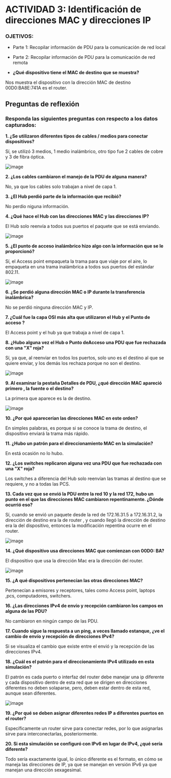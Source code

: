 # ACTIVIDAD 3: Identificación de direcciones MAC y direcciones IP

### OJETIVOS:

- Parte 1: Recopilar información de PDU para la comunicación de red local
- Parte 2: Recopilar información de PDU para la comunicación de red remota
  
-  **¿Qué dispositivo tiene el MAC de destino que se muestra?**

 Nos muestra el dispositivo con la dirección MAC de destino 00D0:BA8E:741A es el router.

## Preguntas de reflexión

### Responda las siguientes preguntas con respecto a los datos capturados:

**1. ¿Se utilizaron diferentes tipos de cables / medios para conectar dispositivos?**

Sí, se utilizó 3 medios, 1 medio inalámbrico, otro tipo fue 2 cables de cobre y 3 de fibra óptica.

![image](https://github.com/Fx2048/COMU_TEAM/assets/151795724/5dcbc9c3-f3f0-491c-9190-a85f7dcc01ed)

**2. ¿Los cables cambiaron el manejo de la PDU de alguna manera?**

No, ya que los cables solo trabajan a nivel de capa 1.

**3. ¿El Hub perdió parte de la información que recibió?**

No perdio niguna información.

**4. ¿Qué hace el Hub con las direcciones MAC y las direcciones IP?**

El Hub solo reenvía a todos sus puertos el paquete que se está enviando.

![image](https://github.com/Fx2048/COMU_TEAM/assets/151795724/8426f676-fd63-460f-9ea5-dc53dc880a7b)

**5. ¿El punto de acceso inalámbrico hizo algo con la información que se le proporcionó?**

Sí, el Access point empaqueta la trama para que viaje por el aire, lo empaqueta en una trama inalámbrica a todos sus puertos del estándar 802.11. 

![image](https://github.com/Fx2048/COMU_TEAM/assets/151795724/e87628dc-43cc-473b-b12e-eb5140bc62f8)

**6. ¿Se perdió alguna dirección MAC o IP durante la transferencia inalámbrica?**

No se perdió ninguna dirección MAC y IP.

**7. ¿Cuál fue la capa OSI más alta que utilizaron el Hub y el Punto de acceso ?**

El Access point y el hub  ya que trabaja a nivel de capa 1.  

**8. ¿Hubo alguna vez el Hub o Punto deAcceso una PDU que fue rechazada con una "X" roja?**

Sí, ya que, al reenviar en todos los puertos, solo uno es el destino al que se quiere enviar, y los demás los rechaza porque no son el destino.

![image](https://github.com/Fx2048/COMU_TEAM/assets/151795724/ab2a6927-2107-4457-99db-50abbf6a0827)

**9. Al examinar la pestaña Detalles de PDU, ¿qué dirección MAC apareció primero , la fuente o el destino?**

La primera que aparece es la de destino.

![image](https://github.com/Fx2048/COMU_TEAM/assets/151795724/f13e07c5-fcd7-4cf9-8ccd-e1e8ebe97529)

**10. ¿Por qué aparecerían las direcciones MAC en este orden?**

En simples palabras, es porque si se conoce la trama de destino, el dispositivo enviará la trama más rápido. 

**11. ¿Hubo un patrón para el direccionamiento MAC en la simulación?**

En está ocasión no lo hubo.

**12. ¿Los switches replicaron alguna vez una PDU que fue rechazada con una "X" roja?**

Los switches a diferencia del Hub solo reenvían las tramas al destino que se requiere, y no a todas las PCS.

**13. Cada vez que se envió la PDU entre la red 10 y la red 172, hubo un punto en el que las direcciones MAC cambiaron repentinamente. ¿Dónde ocurrió eso?**

Sí, cuando se envió un paquete desde la red de 172.16.31.5 a 172.16.31.2, la dirección de destino era la de router , y cuando llegó la dirección de destino era la del dispositivo, entonces la modificación repentina ocurre en el router. 

![image](https://github.com/Fx2048/COMU_TEAM/assets/151795724/0172cd14-d735-40b6-8216-82b2aad78c12)

**14. ¿Qué dispositivo usa direcciones MAC que comienzan con 00D0: BA?**

El dispositivo que usa la dirección Mac era la dirección del router. 

![image](https://github.com/Fx2048/COMU_TEAM/assets/151795724/9b64a266-99d1-4bfa-be12-18c39270a763)

**15. ¿A qué dispositivos pertenecían las otras direcciones MAC?**

Pertenecían a emisores y receptores, tales como Access point, laptops ,pcs, computadores, switchers. 

**16. ¿Las direcciones IPv4 de envío y recepción cambiaron los campos en alguna de las PDU?**

No cambiaron en ningún campo de las PDU.

**17. Cuando sigue la respuesta a un ping, a veces llamado estanque, ¿ve el cambio de envío y recepción de direcciones IPv4?**

Si se visualiza el cambio que existe entre el envió y la recepción de las direcciones IPv4.

**18. ¿Cuál es el patrón para el direccionamiento IPv4 utilizado en esta simulación?**

El patrón es cada puerto o interfaz del router debe manejar una ip diferente y cada dispositivo dentro de esta red que se dirigen en direcciones diferentes no deben solaparse, pero, deben estar dentro de esta red, aunque sean diferentes.

![image](https://github.com/Fx2048/COMU_TEAM/assets/151795724/8da39a41-9aa8-4247-91c1-1733cea31764)

**19. ¿Por qué se deben asignar diferentes redes IP a diferentes puertos en el router?**

Específicamente un router sirve para conectar redes, por lo que asignarlas sirve para interconectarlas, posteriormente. 

**20. Si esta simulación se configuró con IPv6 en lugar de IPv4, ¿qué sería diferente?**

Todo sería exactamente igual, lo único diferente es el formato, en cómo se maneja las direcciones de IP, ya que se manejan en versión IPv6 ya que manejan una dirección sexagesimal. 

